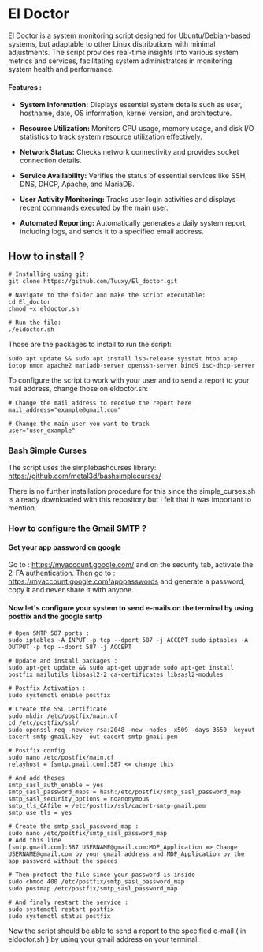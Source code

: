# El Doctor

El Doctor is a system monitoring script designed for Ubuntu/Debian-based systems, but adaptable to other Linux distributions with minimal adjustments. The script provides real-time insights into various system metrics and services, facilitating system administrators in monitoring system health and performance.

#### Features : 

- **System Information:** Displays essential system details such as user, hostname, date, OS information, kernel version, and architecture.
    
- **Resource Utilization:** Monitors CPU usage, memory usage, and disk I/O statistics to track system resource utilization effectively.
    
- **Network Status:** Checks network connectivity and provides socket connection details.
    
- **Service Availability:** Verifies the status of essential services like SSH, DNS, DHCP, Apache, and MariaDB.
    
- **User Activity Monitoring:** Tracks user login activities and displays recent commands executed by the main user.
    
- **Automated Reporting:** Automatically generates a daily system report, including logs, and sends it to a specified email address.
## How to install ?

```
# Installing using git:
git clone https://github.com/Tuuxy/El_doctor.git

# Navigate to the folder and make the script executable: 
cd El_doctor
chmod +x eldoctor.sh

# Run the file:
./eldoctor.sh
```

Those are the packages to install to run the script: 

```
sudo apt update && sudo apt install lsb-release sysstat htop atop iotop nmon apache2 mariadb-server openssh-server bind9 isc-dhcp-server
```

To configure the script to work with your user and to send a report to your mail address, change those on eldoctor.sh:

```
# Change the mail address to receive the report here
mail_address="example@gmail.com"

# Change the main user you want to track
user="user_example"
```
### Bash Simple Curses

The script uses the simplebashcurses library: https://github.com/metal3d/bashsimplecurses/ 

There is no further installation procedure for this since the simple_curses.sh is already downloaded with this repository but I felt that it was important to mention. 

### How to configure the Gmail SMTP ?

#### Get your app password on google 

Go to : https://myaccount.google.com/ and on the security tab, activate the 2-FA authentication.
Then go to : https://myaccount.google.com/apppasswords and generate a password, copy it and never share it with anyone.

#### Now let's configure your system to send e-mails on the terminal by using postfix and the google smtp

```
# Open SMTP 587 ports :
sudo iptables -A INPUT -p tcp --dport 587 -j ACCEPT sudo iptables -A OUTPUT -p tcp --dport 587 -j ACCEPT

# Update and install packages :
sudo apt-get update && sudo apt-get upgrade sudo apt-get install postfix mailutils libsasl2-2 ca-certificates libsasl2-modules

# Postfix Activation : 
sudo systemctl enable postfix

# Create the SSL Certificate
sudo mkdir /etc/postfix/main.cf
cd /etc/postfix/ssl/ 
sudo openssl req -newkey rsa:2048 -new -nodes -x509 -days 3650 -keyout cacert-smtp-gmail.key -out cacert-smtp-gmail.pem

# Postfix config
sudo nano /etc/postfix/main.cf 
relayhost = [smtp.gmail.com]:587 <= change this

# And add theses 
smtp_sasl_auth_enable = yes 
smtp_sasl_password_maps = hash:/etc/postfix/smtp_sasl_password_map smtp_sasl_security_options = noanonymous 
smtp_tls_CAfile = /etc/postfix/ssl/cacert-smtp-gmail.pem 
smtp_use_tls = yes

# Create the smtp_sasl_password_map : 
sudo nano /etc/postfix/smtp_sasl_password_map
# Add this line
[smtp.gmail.com]:587 USERNAME@gmail.com:MDP_Application => Change USERNAME@gmail.com by your gmail address and MDP_Application by the app password without the spaces

# Then protect the file since your password is inside
sudo chmod 400 /etc/postfix/smtp_sasl_password_map
sudo postmap /etc/postfix/smtp_sasl_password_map

# And finaly restart the service : 
sudo systemctl restart postfix
sudo systemctl status postfix

```

Now the script should be able to send a report to the specified e-mail ( in eldoctor.sh ) by using your gmail address on your terminal.